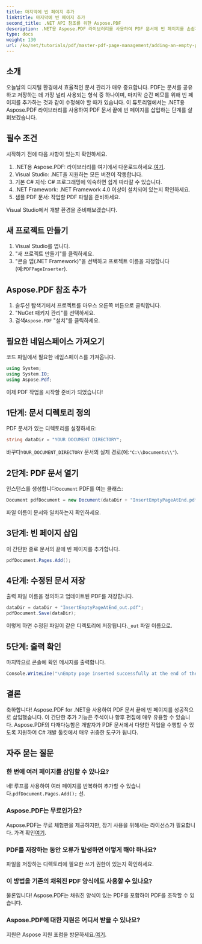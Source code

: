 ```yaml
---
title: 마지막에 빈 페이지 추가
linktitle: 마지막에 빈 페이지 추가
second_title: .NET API 참조를 위한 Aspose.PDF
description: .NET용 Aspose.PDF 라이브러리를 사용하여 PDF 문서에 빈 페이지를 손쉽게 추가하는 방법을 알아보세요. 이 단계별 튜토리얼은 개발 환경 설정부터 필요한 코드 조정까지 프로세스를 안내합니다.
type: docs
weight: 130
url: /ko/net/tutorials/pdf/master-pdf-page-management/adding-an-empty-page-at-end/
---
```

## 소개

오늘날의 디지털 환경에서 효율적인 문서 관리가 매우 중요합니다. PDF는 문서를 공유하고 저장하는 데 가장 널리 사용되는 형식 중 하나이며, 마지막 순간 메모를 위해 빈 페이지를 추가하는 것과 같이 수정해야 할 때가 있습니다. 이 튜토리얼에서는 .NET용 Aspose.PDF 라이브러리를 사용하여 PDF 문서 끝에 빈 페이지를 삽입하는 단계를 살펴보겠습니다.

## 필수 조건

시작하기 전에 다음 사항이 있는지 확인하세요.

1.  .NET용 Aspose.PDF: 라이브러리를 여기에서 다운로드하세요.[여기](https://releases.aspose.com/pdf/net/).
2. Visual Studio: .NET을 지원하는 모든 버전이 작동합니다.
3. 기본 C# 지식: C# 프로그래밍에 익숙하면 쉽게 따라갈 수 있습니다.
4. .NET Framework: .NET Framework 4.0 이상이 설치되어 있는지 확인하세요.
5. 샘플 PDF 문서: 작업할 PDF 파일을 준비하세요.

Visual Studio에서 개발 환경을 준비해보겠습니다.

## 새 프로젝트 만들기

1. Visual Studio를 엽니다.
2. "새 프로젝트 만들기"를 클릭하세요.
3.  "콘솔 앱(.NET Framework)"을 선택하고 프로젝트 이름을 지정합니다(예:`PDFPageInserter`).

## Aspose.PDF 참조 추가

1. 솔루션 탐색기에서 프로젝트를 마우스 오른쪽 버튼으로 클릭합니다.
2. "NuGet 패키지 관리"를 선택하세요.
3.  검색`Aspose.PDF` "설치"를 클릭하세요.

## 필요한 네임스페이스 가져오기

코드 파일에서 필요한 네임스페이스를 가져옵니다.

```csharp
using System;
using System.IO;
using Aspose.Pdf;
```

이제 PDF 작업을 시작할 준비가 되었습니다!

## 1단계: 문서 디렉토리 정의

PDF 문서가 있는 디렉토리를 설정하세요:

```csharp
string dataDir = "YOUR DOCUMENT DIRECTORY";
```

 바꾸다`YOUR_DOCUMENT_DIRECTORY` 문서의 실제 경로(예:`"C:\\Documents\\"`).

## 2단계: PDF 문서 열기

 인스턴스를 생성합니다`Document` PDF를 여는 클래스:

```csharp
Document pdfDocument = new Document(dataDir + "InsertEmptyPageAtEnd.pdf");
```

파일 이름이 문서와 일치하는지 확인하세요.

## 3단계: 빈 페이지 삽입

이 간단한 줄로 문서의 끝에 빈 페이지를 추가합니다.

```csharp
pdfDocument.Pages.Add();
```

## 4단계: 수정된 문서 저장

출력 파일 이름을 정의하고 업데이트된 PDF를 저장합니다.

```csharp
dataDir = dataDir + "InsertEmptyPageAtEnd_out.pdf";
pdfDocument.Save(dataDir);
```

 이렇게 하면 수정된 파일이 같은 디렉토리에 저장됩니다.`_out` 파일 이름으로.

## 5단계: 출력 확인

마지막으로 콘솔에 확인 메시지를 출력합니다.

```csharp
Console.WriteLine("\nEmpty page inserted successfully at the end of the document.\nFile saved at " + dataDir);
```

## 결론

축하합니다! Aspose.PDF for .NET을 사용하여 PDF 문서 끝에 빈 페이지를 성공적으로 삽입했습니다. 이 간단한 추가 기능은 주석이나 향후 편집에 매우 유용할 수 있습니다. Aspose.PDF의 다재다능함은 개발자가 PDF 문서에서 다양한 작업을 수행할 수 있도록 지원하여 C# 개발 툴킷에서 매우 귀중한 도구가 됩니다.

## 자주 묻는 질문

### 한 번에 여러 페이지를 삽입할 수 있나요?
 네! 루프를 사용하여 여러 페이지를 반복하여 추가할 수 있습니다.`pdfDocument.Pages.Add();` 선.

### Aspose.PDF는 무료인가요?
 Aspose.PDF는 무료 체험판을 제공하지만, 장기 사용을 위해서는 라이선스가 필요합니다. 가격 확인[여기](https://purchase.aspose.com/buy).

### PDF를 저장하는 동안 오류가 발생하면 어떻게 해야 하나요?
파일을 저장하는 디렉토리에 필요한 쓰기 권한이 있는지 확인하세요.

### 이 방법을 기존의 채워진 PDF 양식에도 사용할 수 있나요?
물론입니다! Aspose.PDF는 채워진 양식이 있는 PDF를 포함하여 PDF를 조작할 수 있습니다.

### Aspose.PDF에 대한 지원은 어디서 받을 수 있나요?
 지원은 Aspose 지원 포럼을 방문하세요.[여기](https://forum.aspose.com/c/pdf/10).